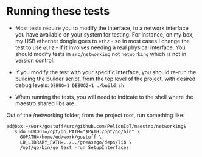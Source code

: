 Running these tests
=====

* Most tests require you to modify the interface, to a network interface you have available on your system for testing. For instance, 
on my box, my USB ethernet dongle goes to `eth2` - so in most cases I change the test to use `eth2` - if it involves needing a real physical interface. You should modify tests in `src/networking` not `networking` which is not in version control.

* If you modify the test with your specific interface, you should re-run the building the builder script, from the top level of the project, with desired debug levels: `DEBUG=1 DEBUG2=1 ./build.sh` 

* When running the tests, you will need to indicate to the shell where the maestro shared libs are.

Out of the /networking folder, from the project root, run something like:

```
ed@box:~/work/gostuff/src/github.com/PelionIoT/maestro/networking$  
   sudo GOROOT=/opt/go PATH="$PATH:/opt/go/bin" \
     GOPATH=/home/ed/work/gostuff \
     LD_LIBRARY_PATH=../../greasego/deps/lib \
     /opt/go/bin/go test -run SetupInterfaces
```
